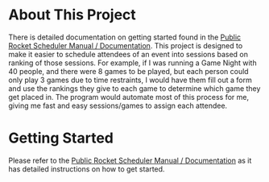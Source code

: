 # About This Project
There is detailed documentation on getting started found in the [Public Rocket Scheduler Manual / Documentation](https://docs.google.com/document/d/1ZjZDFl0SBjFbB50lH4XLWmV9kEasu8cz9QXw_n_anDg/edit?usp=sharing).
This project is designed to make it easier to schedule attendees of an event into sessions based on ranking of those sessions.
For example, if I was running a Game Night with 40 people, and there were 8 games to be played, but each person could only play 3 games due to time restraints, I would have them fill out a form and use the rankings they give to each game to determine which game they get placed in.
The program would automate most of this process for me, giving me fast and easy sessions/games to assign each attendee.

# Getting Started
Please refer to the [Public Rocket Scheduler Manual / Documentation](https://docs.google.com/document/d/1ZjZDFl0SBjFbB50lH4XLWmV9kEasu8cz9QXw_n_anDg/edit?usp=sharing) as it has detailed instructions on how to get started.
